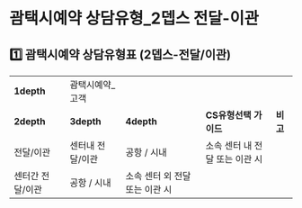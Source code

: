 # 괌택시예약 상담유형_2뎁스 전달-이관

**1️⃣ 괌택시예약** **상담유형표 (2뎁스-전달/이관)**
-----------------------------------

|  |  |  |  |  |
| --- | --- | --- | --- | --- |
| **1depth** | 괌택시예약\_고객 | | | |
| **2depth** | **3depth** | **4depth** | **CS유형선택 가이드** | **비고** |
| 전달/이관 | 센터내 전달/이관 | 공항 / 시내 | 소속 센터 내 전달 또는 이관 시 |  |
| 센터간 전달/이관 | 공항 / 시내 | 소속 센터 외 전달 또는 이관 시 |  |